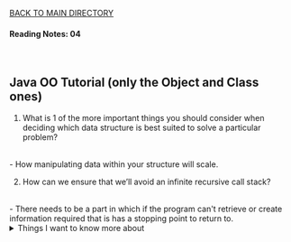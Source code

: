 [BACK TO MAIN DIRECTORY](../README.md)

#### Reading Notes: 04
<br>

## Java OO Tutorial (only the Object and Class ones)

1. What is 1 of the more important things you should consider when deciding which data structure is best suited to solve a particular problem?
<br>
- How manipulating data within your structure will scale.

2. How can we ensure that we’ll avoid an infinite recursive call stack?
<br>
- There needs to be a part in which if the program can't retrieve or create information required that is has 
a stopping point to return to.

<details>
<summary>Things I want to know more about</summary>

Begin writing here...
  
</details>